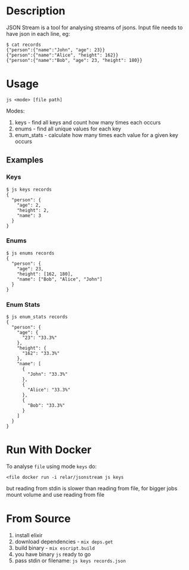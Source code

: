 # Description

JSON Stream is a tool for analysing streams of jsons. Input file needs to have json in each line, eg:

```
$ cat records
{"person":{"name":"John", "age": 23}}
{"person":{"name":"Alice", "height": 162}}
{"person":{"name":"Bob", "age": 23, "height": 180}}
```

# Usage

`js <mode> [file path]`

Modes:

1. keys - find all keys and count how many times each occurs
1. enums - find all unique values for each key
1. enum_stats - calculate how many times each value for a given key occurs


## Examples

### Keys

```
$ js keys records
{
  "person": {
    "age": 2,
    "height": 2,
    "name": 3
  }
}
```

### Enums
```
$ js enums records
{
  "person": {
    "age": 23,
    "height": [162, 180],
    "name": ["Bob", "Alice", "John"]
  }
}
```

### Enum Stats

```
$ js enum_stats records
{
  "person": {
    "age": {
      "23": "33.3%"
    },
    "height": {
      "162": "33.3%"
    },
    "name": [
      {
        "John": "33.3%"
      },
      {
        "Alice": "33.3%"
      },
      {
        "Bob": "33.3%"
      }
    ]
  }
}
```

# Run With Docker

To analyse `file` using mode `keys` do:

```
<file docker run -i relar/jsonstream js keys
```

but reading from stdin is slower than reading from file, for bigger jobs mount volume and use reading from file

# From Source

1. install elixir
1. download dependencies - `mix deps.get`
1. build binary - `mix escript.build`
1. you have binary `js` ready to go
1. pass stdin or filename: `js keys records.json`
